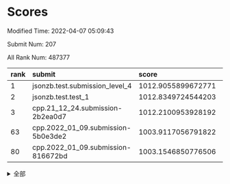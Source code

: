 # Scores

Modified Time: 2022-04-07 05:09:43

Submit Num: 207

All Rank Num: 487377

| rank |               submit               |       score        |       sigma        | pk_num |
| :--- | :--------------------------------- | :----------------- | :----------------- | :----- |
| 1    | jsonzb.test.submission_level_4     | 1012.9055899672771 | 0.7826808711962175 | 9418   |
| 2    | jsonzb.test.test_1                 | 1012.8349724544203 | 0.7987702220192444 | 9423   |
| 3    | cpp.21_12_24.submission-2b2ea0d7   | 1012.2100953928192 | 0.8238994153949778 | 9416   |
| 63   | cpp.2022_01_09.submission-5b0e3de2 | 1003.9117056791822 | 0.7199401266375349 | 9420   |
| 80   | cpp.2022_01_09.submission-816672bd | 1003.1546850776506 | 0.7088604887254054 | 9416   |


<details>
<summary>全部</summary>

| rank |                 submit                 |       score        |       sigma        | pk_num |
| :--- | :------------------------------------- | :----------------- | :----------------- | :----- |
| 1    | jsonzb.test.submission_level_4         | 1012.9055899672771 | 0.7826808711962175 | 9418   |
| 2    | jsonzb.test.test_1                     | 1012.8349724544203 | 0.7987702220192444 | 9423   |
| 3    | cpp.21_12_24.submission-2b2ea0d7       | 1012.2100953928192 | 0.8238994153949778 | 9416   |
| 4    | gobigger.level_3.submission_level_3_39 | 1011.9521781109432 | 0.7814890676331936 | 9415   |
| 5    | gobigger.level_3.submission_level_3_25 | 1011.210475543838  | 0.7832986940857517 | 9418   |
| 6    | gobigger.level_3.submission_level_3_8  | 1011.0842307479098 | 0.7713298408658031 | 9417   |
| 7    | gobigger.level_3.submission_level_3_24 | 1010.8264806513461 | 0.7497366234723511 | 9416   |
| 8    | gobigger.level_3.submission_level_3_37 | 1010.736770602064  | 0.7661182876963695 | 9419   |
| 9    | gobigger.level_3.submission_level_3_42 | 1010.7079879824889 | 0.7499280372688035 | 9418   |
| 10   | gobigger.level_3.submission_level_3_32 | 1010.6838222780533 | 0.7680509145981609 | 9416   |
| 11   | gobigger.level_3.submission_level_3_9  | 1010.6554459515592 | 0.7674320281606567 | 9415   |
| 12   | gobigger.level_3.submission_level_3_12 | 1010.6369695610788 | 0.7751948228346955 | 9419   |
| 13   | gobigger.level_3.submission_level_3_15 | 1010.618091354038  | 0.767280079289418  | 9420   |
| 14   | gobigger.level_3.submission_level_3_23 | 1010.5672599290156 | 0.7717544033027912 | 9420   |
| 15   | gobigger.level_3.submission_level_3_44 | 1010.565723595045  | 0.7716578715575806 | 9423   |
| 16   | gobigger.level_3.submission_level_3_17 | 1010.4772264100277 | 0.7547584242095905 | 9418   |
| 17   | gobigger.level_3.submission_level_3_4  | 1010.4433300385975 | 0.7399192510803255 | 9415   |
| 18   | gobigger.level_3.submission_level_3_33 | 1010.3641180144654 | 0.7555674404254693 | 9413   |
| 19   | gobigger.level_3.submission_level_3_48 | 1010.3136290550478 | 0.7680337356119193 | 9425   |
| 20   | gobigger.level_3.submission_level_3_22 | 1010.3005576013131 | 0.7356152265798496 | 9416   |
| 21   | gobigger.level_3.submission_level_3_18 | 1010.2990287125735 | 0.7437931585424556 | 9418   |
| 22   | gobigger.level_3.submission_level_3_43 | 1010.2567190838737 | 0.7918011283608148 | 9420   |
| 23   | gobigger.level_3.submission_level_3_40 | 1010.1669102676432 | 0.7589084430108886 | 9417   |
| 24   | gobigger.level_3.submission_level_3_38 | 1010.1267422230732 | 0.7639701947933853 | 9411   |
| 25   | gobigger.level_3.submission_level_3_36 | 1010.0760770506893 | 0.7495970749455886 | 9421   |
| 26   | gobigger.level_3.submission_level_3_30 | 1009.9550770193149 | 0.7463683659015977 | 9424   |
| 27   | gobigger.level_3.submission_level_3_7  | 1009.9342201134557 | 0.7605334022489739 | 9419   |
| 28   | gobigger.level_3.submission_level_3_47 | 1009.9213394503208 | 0.769145187361696  | 9416   |
| 29   | gobigger.level_3.submission_level_3_3  | 1009.7535677913758 | 0.736922120017075  | 9416   |
| 30   | gobigger.level_3.submission_level_3_5  | 1009.7223663210502 | 0.7629241439673698 | 9422   |
| 31   | gobigger.level_3.submission_level_3_1  | 1009.720634787714  | 0.7534832978550167 | 9423   |
| 32   | gobigger.level_3.submission_level_3_46 | 1009.7199643086642 | 0.7363656409693067 | 9416   |
| 33   | gobigger.level_3.submission_level_3_49 | 1009.7064760686766 | 0.7563408262936793 | 9416   |
| 34   | gobigger.level_3.submission_level_3_28 | 1009.6735121729273 | 0.7382804712131213 | 9417   |
| 35   | gobigger.level_3.submission_level_3_19 | 1009.616989302581  | 0.7605203487011198 | 9415   |
| 36   | gobigger.level_3.submission_level_3_35 | 1009.5586049441127 | 0.7542894247776821 | 9417   |
| 37   | gobigger.level_3.submission_level_3_34 | 1009.5219593767944 | 0.746378074175548  | 9414   |
| 38   | gobigger.level_3.submission_level_3_6  | 1009.5048110141013 | 0.75631910543485   | 9416   |
| 39   | gobigger.level_3.submission_level_3_0  | 1009.474813209576  | 0.7442616050939567 | 9413   |
| 40   | gobigger.level_3.submission_level_3_21 | 1009.4111406684517 | 0.7670669225421259 | 9416   |
| 41   | gobigger.level_3.submission_level_3_41 | 1009.3542700525383 | 0.7344903084565689 | 9417   |
| 42   | gobigger.level_3.submission_level_3_29 | 1009.3108027539147 | 0.755969079154336  | 9422   |
| 43   | gobigger.level_3.submission_level_3_16 | 1009.3092354317748 | 0.7483199392612301 | 9421   |
| 44   | gobigger.level_3.submission_level_3_14 | 1009.2956772883032 | 0.758767498562284  | 9418   |
| 45   | gobigger.level_3.submission_level_3_2  | 1009.2673585727592 | 0.730463433874728  | 9418   |
| 46   | gobigger.level_3.submission_level_3_26 | 1009.187614228084  | 0.7580059298615168 | 9422   |
| 47   | gobigger.level_3.submission_level_3_13 | 1009.1781280610445 | 0.7377300038787034 | 9418   |
| 48   | gobigger.level_3.submission_level_3_27 | 1008.9778925048452 | 0.740740376074696  | 9418   |
| 49   | gobigger.level_3.submission_level_3_10 | 1008.9712086222194 | 0.7486071101014907 | 9422   |
| 50   | gobigger.level_3.submission_level_3_31 | 1008.9643730887342 | 0.7476294691961047 | 9423   |
| 51   | gobigger.level_3.submission_level_3_45 | 1008.8793165249579 | 0.7660430489707358 | 9421   |
| 52   | gobigger.level_3.submission_level_3_11 | 1008.8224410245143 | 0.7631096243319345 | 9418   |
| 53   | gobigger.level_3.submission_level_3_20 | 1007.9791117672933 | 0.7483545301776316 | 9417   |
| 54   | gobigger.level_1.submission_level_1_45 | 1005.5030164233738 | 0.719192217689678  | 9419   |
| 55   | gobigger.level_1.submission_level_1_43 | 1004.9209803784821 | 0.7092014406231971 | 9423   |
| 56   | gobigger.level_1.submission_level_1_23 | 1004.8303366491699 | 0.7124951852585523 | 9421   |
| 57   | gobigger.level_1.submission_level_1_19 | 1004.6893315141722 | 0.7165106205316424 | 9422   |
| 58   | gobigger.level_1.submission_level_1_49 | 1004.6068809361611 | 0.7176833556689654 | 9416   |
| 59   | gobigger.level_1.submission_level_1_29 | 1004.3142951972105 | 0.7133574200533984 | 9418   |
| 60   | gobigger.level_1.submission_level_1_35 | 1004.1804564755082 | 0.7294122940147985 | 9415   |
| 61   | gobigger.level_1.submission_level_1_17 | 1004.121452889453  | 0.7188958155078284 | 9420   |
| 62   | gobigger.level_1.submission_level_1_25 | 1003.9508975784445 | 0.717330294261181  | 9418   |
| 63   | cpp.2022_01_09.submission-5b0e3de2     | 1003.9117056791822 | 0.7199401266375349 | 9420   |
| 64   | gobigger.level_1.submission_level_1_7  | 1003.9103277805502 | 0.7171442370992254 | 9421   |
| 65   | gobigger.level_1.submission_level_1_37 | 1003.909491137531  | 0.7159013719953862 | 9413   |
| 66   | gobigger.level_1.submission_level_1_40 | 1003.7807166889079 | 0.7124147935092856 | 9418   |
| 67   | gobigger.level_1.submission_level_1_44 | 1003.6747843835536 | 0.7090526661357794 | 9418   |
| 68   | gobigger.level_1.submission_level_1_11 | 1003.6564104141522 | 0.711385541992963  | 9415   |
| 69   | gobigger.level_1.submission_level_1_47 | 1003.6511731184651 | 0.711172497314391  | 9416   |
| 70   | gobigger.level_1.submission_level_1_42 | 1003.6436169029822 | 0.7159199085152074 | 9423   |
| 71   | gobigger.level_1.submission_level_1_30 | 1003.6221285731312 | 0.731695322779902  | 9414   |
| 72   | gobigger.level_1.submission_level_1_4  | 1003.5559824525462 | 0.7204697137155283 | 9420   |
| 73   | gobigger.level_1.submission_level_1_16 | 1003.5111985069294 | 0.7077235498052988 | 9416   |
| 74   | gobigger.level_1.submission_level_1_36 | 1003.4770329017377 | 0.7244054871614077 | 9423   |
| 75   | gobigger.level_1.submission_level_1_41 | 1003.4599893196482 | 0.7285479421275318 | 9418   |
| 76   | gobigger.level_1.submission_level_1_12 | 1003.4360807335452 | 0.7142111060086318 | 9417   |
| 77   | gobigger.level_1.submission_level_1_1  | 1003.3456481421111 | 0.7184865254056374 | 9413   |
| 78   | gobigger.level_1.submission_level_1_38 | 1003.2873130888173 | 0.723666320931468  | 9422   |
| 79   | gobigger.level_1.submission_level_1_10 | 1003.2004148406179 | 0.7248527735990272 | 9421   |
| 80   | cpp.2022_01_09.submission-816672bd     | 1003.1546850776506 | 0.7088604887254054 | 9416   |
| 81   | gobigger.level_1.submission_level_1_24 | 1003.122116599804  | 0.7115780036215047 | 9421   |
| 82   | gobigger.level_1.submission_level_1_14 | 1003.1159258076822 | 0.7237797065572253 | 9413   |
| 83   | gobigger.level_1.submission_level_1_22 | 1003.1134983171381 | 0.714295538182887  | 9417   |
| 84   | gobigger.level_1.submission_level_1_3  | 1003.0230432963239 | 0.7231474060035469 | 9421   |
| 85   | gobigger.level_1.submission_level_1_15 | 1003.009984253088  | 0.7033373931921119 | 9411   |
| 86   | gobigger.level_1.submission_level_1_21 | 1002.995465171866  | 0.7076451809921878 | 9418   |
| 87   | gobigger.level_1.submission_level_1_48 | 1002.9945441455486 | 0.7147479276526294 | 9418   |
| 88   | gobigger.level_1.submission_level_1_28 | 1002.9725100883476 | 0.7283743321514448 | 9421   |
| 89   | gobigger.level_1.submission_level_1_33 | 1002.960742116747  | 0.7118218417780082 | 9419   |
| 90   | gobigger.level_1.submission_level_1_32 | 1002.9317727553442 | 0.7075928812837312 | 9422   |
| 91   | gobigger.level_1.submission_level_1_31 | 1002.8666373761031 | 0.7110773256047535 | 9418   |
| 92   | gobigger.level_1.submission_level_1_39 | 1002.7939862834221 | 0.7069315088096374 | 9416   |
| 93   | gobigger.level_1.submission_level_1_46 | 1002.739911716984  | 0.7143696289141802 | 9416   |
| 94   | gobigger.level_1.submission_level_1_0  | 1002.7396556422287 | 0.7209956309363477 | 9416   |
| 95   | gobigger.level_1.submission_level_1_27 | 1002.7238352228243 | 0.7193868125180823 | 9413   |
| 96   | gobigger.level_1.submission_level_1_13 | 1002.6549317656525 | 0.7063696822930259 | 9412   |
| 97   | gobigger.level_1.submission_level_1_18 | 1002.6436493024361 | 0.7241806021196182 | 9420   |
| 98   | gobigger.level_1.submission_level_1_2  | 1002.5841145989251 | 0.7114986270874333 | 9421   |
| 99   | gobigger.level_1.submission_level_1_9  | 1002.5316622630246 | 0.7053440097204132 | 9418   |
| 100  | gobigger.level_1.submission_level_1_26 | 1002.5277013951716 | 0.7320464983992646 | 9417   |
| 101  | gobigger.level_1.submission_level_1_5  | 1002.4714353389138 | 0.7145677284001364 | 9421   |
| 102  | gobigger.level_1.submission_level_1_20 | 1002.4108697225498 | 0.7037744002450937 | 9418   |
| 103  | gobigger.level_1.submission_level_1_6  | 1002.2676986240843 | 0.7126520434448338 | 9414   |
| 104  | gobigger.level_1.submission_level_1_34 | 1001.9610463497719 | 0.7209533674385239 | 9421   |
| 105  | gobigger.level_1.submission_level_1_8  | 1001.895094241055  | 0.7131362427006271 | 9417   |
| 106  | gobigger.random.submission_random_7    | 997.3310428014731  | 0.7144518382000444 | 9416   |
| 107  | gobigger.random.submission_random_48   | 997.180736665959   | 0.7122100587813422 | 9415   |
| 108  | gobigger.random.submission_random_3    | 997.0379098368597  | 0.7047869601977541 | 9422   |
| 109  | gobigger.random.submission_random_19   | 997.008284293449   | 0.7096247119051856 | 9419   |
| 110  | gobigger.random.submission_random_42   | 996.9514430968866  | 0.704807641425852  | 9419   |
| 111  | gobigger.random.submission_random_11   | 996.9077510813446  | 0.7102860813367978 | 9410   |
| 112  | gobigger.random.submission_random_21   | 996.8478956724394  | 0.7049321296813685 | 9421   |
| 113  | gobigger.random.submission_random_14   | 996.8141482369783  | 0.720047297130209  | 9414   |
| 114  | gobigger.random.submission_random_43   | 996.8046440978923  | 0.6953268998981588 | 9418   |
| 115  | gobigger.random.submission_random_18   | 996.7932004189577  | 0.7120719400715714 | 9422   |
| 116  | gobigger.random.submission_random_2    | 996.6153996010629  | 0.7102936866275801 | 9423   |
| 117  | gobigger.random.submission_random_45   | 996.6070071488874  | 0.6941543468887623 | 9419   |
| 118  | gobigger.random.submission_random_25   | 996.583427141185   | 0.7103023506993283 | 9418   |
| 119  | gobigger.random.submission_random_34   | 996.5758302799641  | 0.708975637996228  | 9420   |
| 120  | gobigger.random.submission_random_49   | 996.5568263455017  | 0.7164299421468172 | 9419   |
| 121  | gobigger.random.submission_random_1    | 996.5301397134175  | 0.701110177077107  | 9417   |
| 122  | gobigger.random.submission_random_8    | 996.5186157541099  | 0.7007551516135224 | 9414   |
| 123  | gobigger.random.submission_random_40   | 996.5000668171349  | 0.699959940490252  | 9423   |
| 124  | gobigger.random.submission_random_9    | 996.499436850495   | 0.7105277252636593 | 9422   |
| 125  | gobigger.random.submission_random_29   | 996.4718862449711  | 0.7027089825591651 | 9415   |
| 126  | gobigger.random.submission_random_33   | 996.4453406230575  | 0.7140514763540156 | 9420   |
| 127  | gobigger.random.submission_random_30   | 996.3581160424328  | 0.7081351812919522 | 9420   |
| 128  | gobigger.random.submission_random_6    | 996.3176165787494  | 0.6955907441675182 | 9412   |
| 129  | gobigger.random.submission_random_17   | 996.2816044005792  | 0.7168348906741123 | 9416   |
| 130  | gobigger.random.submission_random_0    | 996.279524778581   | 0.7058103764151598 | 9414   |
| 131  | gobigger.random.submission_random_28   | 996.2665649775233  | 0.7183262439352646 | 9424   |
| 132  | gobigger.random.submission_random_4    | 996.2528238313631  | 0.7000592567885602 | 9417   |
| 133  | gobigger.random.submission_random_10   | 996.2412713281433  | 0.7162600129474014 | 9416   |
| 134  | gobigger.random.submission_random_12   | 996.2261488923175  | 0.7076074323377076 | 9416   |
| 135  | gobigger.random.submission_random_35   | 996.1364170252108  | 0.7184750080595947 | 9420   |
| 136  | gobigger.random.submission_random_39   | 995.8575617244725  | 0.7099224015627422 | 9414   |
| 137  | gobigger.random.submission_random_16   | 995.8440831834663  | 0.7164245819209    | 9418   |
| 138  | gobigger.random.submission_random_15   | 995.8010627887453  | 0.7204389591016885 | 9415   |
| 139  | gobigger.random.submission_random_24   | 995.7800346020374  | 0.7084915814070863 | 9420   |
| 140  | gobigger.random.submission_random_44   | 995.674035435054   | 0.7105534682912393 | 9415   |
| 141  | gobigger.random.submission_random_27   | 995.6303511465286  | 0.7071812497307034 | 9418   |
| 142  | gobigger.random.submission_random_36   | 995.6258284506076  | 0.7160438742183062 | 9420   |
| 143  | gobigger.random.submission_random_26   | 995.6196022100435  | 0.7133723865725766 | 9417   |
| 144  | gobigger.random.submission_random_22   | 995.5099994156253  | 0.7259891161069808 | 9418   |
| 145  | gobigger.random.submission_random_20   | 995.4684813083227  | 0.7080911638801807 | 9422   |
| 146  | gobigger.random.submission_random_37   | 995.3205511354769  | 0.7093054865480404 | 9421   |
| 147  | gobigger.random.submission_random_32   | 995.316682500873   | 0.7163239501201486 | 9417   |
| 148  | gobigger.random.submission_random_31   | 995.3053079817042  | 0.7221057159465656 | 9415   |
| 149  | gobigger.random.submission_random_23   | 995.3025482404487  | 0.7257140154012489 | 9414   |
| 150  | gobigger.random.submission_random_5    | 995.1986329295027  | 0.7305950103097092 | 9423   |
| 151  | gobigger.random.submission_random_38   | 995.0632835827143  | 0.7155568100475638 | 9423   |
| 152  | gobigger.random.submission_random_41   | 994.7295019875128  | 0.7083033273975177 | 9421   |
| 153  | gobigger.random.submission_random_46   | 994.6227646630952  | 0.7032711365215089 | 9419   |
| 154  | gobigger.level_2.submission_level_2_11 | 994.599979666153   | 0.7345190031226665 | 9415   |
| 155  | gobigger.random.submission_random_13   | 994.5850099980981  | 0.7247461167417037 | 9416   |
| 156  | gobigger.random.submission_random_47   | 994.5508710333321  | 0.7209944262847883 | 9416   |
| 157  | gobigger.level_2.submission_level_2_22 | 994.135166749873   | 0.7484053935112546 | 9419   |
| 158  | gobigger.level_2.submission_level_2_5  | 993.912274144095   | 0.7463822575886644 | 9419   |
| 159  | gobigger.level_2.submission_level_2_25 | 993.7581173672648  | 0.7357745703105435 | 9410   |
| 160  | gobigger.level_2.submission_level_2_45 | 993.6765812918034  | 0.7244151929192014 | 9419   |
| 161  | gobigger.level_2.submission_level_2_1  | 993.3754171190628  | 0.7247880378582671 | 9420   |
| 162  | gobigger.level_2.submission_level_2_44 | 993.3058820872623  | 0.739746762474328  | 9413   |
| 163  | gobigger.level_2.submission_level_2_4  | 993.2975791458964  | 0.730893683180734  | 9415   |
| 164  | gobigger.level_2.submission_level_2_49 | 993.1796459537328  | 0.7499120094197677 | 9414   |
| 165  | gobigger.level_2.submission_level_2_31 | 993.0124735528831  | 0.7347790388540506 | 9419   |
| 166  | gobigger.level_2.submission_level_2_35 | 993.0049983788357  | 0.7366803843237527 | 9414   |
| 167  | gobigger.level_2.submission_level_2_34 | 992.8348400922574  | 0.7375887473346432 | 9418   |
| 168  | gobigger.level_2.submission_level_2_24 | 992.8340963352847  | 0.7301049615045563 | 9417   |
| 169  | gobigger.level_2.submission_level_2_2  | 992.6940277231126  | 0.7570095668430737 | 9416   |
| 170  | gobigger.level_2.submission_level_2_41 | 992.6588685024899  | 0.737137039983247  | 9417   |
| 171  | gobigger.level_2.submission_level_2_12 | 992.6373010507621  | 0.7419893934675071 | 9418   |
| 172  | gobigger.level_2.submission_level_2_39 | 992.5634951451636  | 0.7391022433404586 | 9415   |
| 173  | gobigger.level_2.submission_level_2_47 | 992.4749184684624  | 0.7611967886095568 | 9417   |
| 174  | gobigger.level_2.submission_level_2_42 | 992.4139979957504  | 0.7480646247124167 | 9423   |
| 175  | gobigger.level_2.submission_level_2_38 | 992.3979036636375  | 0.7617200320311075 | 9418   |
| 176  | gobigger.level_2.submission_level_2_28 | 992.3824348903431  | 0.7385775315291212 | 9420   |
| 177  | gobigger.level_2.submission_level_2_40 | 992.3722402289756  | 0.7455303514485166 | 9416   |
| 178  | gobigger.level_2.submission_level_2_46 | 992.1999525666686  | 0.7429571902191344 | 9418   |
| 179  | gobigger.level_2.submission_level_2_3  | 992.1905273966398  | 0.7485769585846739 | 9417   |
| 180  | gobigger.level_2.submission_level_2_43 | 992.0906614685088  | 0.7405808968312578 | 9419   |
| 181  | gobigger.level_2.submission_level_2_36 | 992.0875869762305  | 0.7317601216165127 | 9418   |
| 182  | gobigger.level_2.submission_level_2_26 | 992.0798656188413  | 0.7415144264127145 | 9418   |
| 183  | gobigger.level_2.submission_level_2_21 | 992.050831724233   | 0.7434015361178065 | 9420   |
| 184  | gobigger.level_2.submission_level_2_15 | 992.0492692952126  | 0.7498060630078696 | 9421   |
| 185  | gobigger.level_2.submission_level_2_0  | 991.9110815217771  | 0.7520421721466569 | 9416   |
| 186  | gobigger.level_2.submission_level_2_18 | 991.8594657625051  | 0.7489631473680602 | 9415   |
| 187  | gobigger.level_2.submission_level_2_30 | 991.838560732321   | 0.7633355741963287 | 9416   |
| 188  | gobigger.level_2.submission_level_2_9  | 991.7538748986599  | 0.7449032745309139 | 9420   |
| 189  | gobigger.level_2.submission_level_2_17 | 991.6741276398935  | 0.7781634994582669 | 9419   |
| 190  | gobigger.level_2.submission_level_2_27 | 991.6442700727948  | 0.751713968057228  | 9417   |
| 191  | gobigger.level_2.submission_level_2_6  | 991.6270228443329  | 0.747676461080356  | 9412   |
| 192  | gobigger.level_2.submission_level_2_33 | 991.5103757772854  | 0.7499185451456211 | 9418   |
| 193  | gobigger.level_2.submission_level_2_13 | 991.4347792456402  | 0.7627765878304071 | 9417   |
| 194  | gobigger.level_2.submission_level_2_29 | 991.392679487921   | 0.7854507993791341 | 9418   |
| 195  | gobigger.level_2.submission_level_2_8  | 991.3714100701333  | 0.7693297495353572 | 9420   |
| 196  | gobigger.level_2.submission_level_2_10 | 991.2302862368381  | 0.7462398459806613 | 9418   |
| 197  | gobigger.level_2.submission_level_2_14 | 991.1628464324647  | 0.7599758485832678 | 9419   |
| 198  | gobigger.level_2.submission_level_2_32 | 991.0935960938488  | 0.7643998845791115 | 9416   |
| 199  | gobigger.level_2.submission_level_2_23 | 991.0730434529236  | 0.770902748238819  | 9418   |
| 200  | gobigger.level_2.submission_level_2_7  | 991.0189741046023  | 0.7623183737031298 | 9418   |
| 201  | gobigger.level_2.submission_level_2_16 | 990.8295793639851  | 0.75031864002693   | 9419   |
| 202  | gobigger.level_2.submission_level_2_20 | 990.7974168462421  | 0.752476250572893  | 9422   |
| 203  | gobigger.level_2.submission_level_2_48 | 990.7830981297687  | 0.7568549066918902 | 9420   |
| 204  | gobigger.level_2.submission_level_2_37 | 990.7027244038362  | 0.7607591027629117 | 9416   |
| 205  | gobigger.level_2.submission_level_2_19 | 990.1563630917402  | 0.7624475097105037 | 9412   |
| 206  | gobigger.none.submission_none_0        | 977.2739801238616  | 1.260367963254536  | 9422   |
| 207  | gobigger.none.submission_none_1        | 976.254810442721   | 1.5049125070406928 | 9420   |

</details>